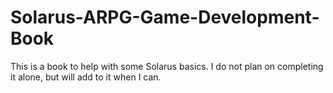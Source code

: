 # Solarus-ARPG-Game-Development-Book
This is a book to help with some Solarus basics. I do not plan on completing it alone, but will add to it when I can.
